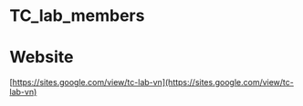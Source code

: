 # TC_lab_members
# Website 
[https://sites.google.com/view/tc-lab-vn](https://sites.google.com/view/tc-lab-vn)
